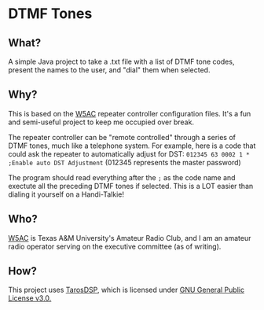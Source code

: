 # DTMF Tones

## What?
A simple Java project to take a .txt file with a list of DTMF tone codes, present the names to the user, and "dial" them when selected.

## Why?
This is based on the [W5AC](http://w5ac.tamu.edu) repeater controller configuration files. It's a fun and semi-useful project to keep me occupied over break.

The repeater controller can be "remote controlled" through a series of DTMF tones, much like a telephone system. For example, here is a code that could ask the repeater to automatically adjust for DST: ``012345 63 0002 1 * ;Enable auto DST Adjustment`` (012345 represents the master password)

The program should read everything after the ``;`` as the code name and exectute all the preceding DTMF tones if selected. This is a LOT easier than dialing it yourself on a Handi-Talkie!

## Who?
[W5AC](http://w5ac.tamu.edu) is Texas A&M University's Amateur Radio Club, and I am an amateur radio operator serving on the executive committee (as of writing).

## How?
This project uses [TarosDSP](https://github.com/JorenSix/TarsosDSP), which is licensed under [GNU General Public License v3.0.](https://github.com/nayabw/DTMF_Tones/blob/master/LICENSE.md)

